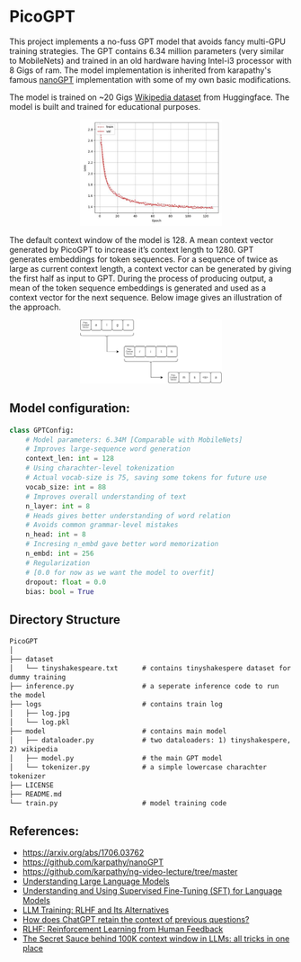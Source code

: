 # PicoGPT
This project implements a no-fuss GPT model that avoids fancy multi-GPU training strategies. The GPT contains 6.34 million parameters (very similar to MobileNets) and trained in an old hardware having Intel-i3 processor with 8 Gigs of ram. The model implementation is inherited from karapathy's famous [nanoGPT](https://github.com/karpathy/nanoGPT) implementation with some of my own basic modifications.

The model is trained on ~20 Gigs [Wikipedia dataset](https://huggingface.co/datasets/wikipedia) from Huggingface. The model is built and trained for educational purposes.

<p align="center">
  <img src="logs/wikidata_ct1280/log.jpg" justify="center" alt="Training graph" width="50%" height="50%"/>
</p>

The default context window of the model is 128. A mean context vector generated by PicoGPT to increase it’s context length to 1280. GPT generates embeddings for token sequences. For a sequence of twice as large as current context length, a context vector can be generated by giving the first half as input to GPT. During the process of producing output, a mean of the token sequence embeddings is generated and used as a context vector for the next sequence. Below image gives an illustration of the approach.

<p align="center">
  <img src="context_len.jpg" justify="center" alt="context length roll" width="50%" height="50%"/>
</p>

## Model configuration:
```python
class GPTConfig:
    # Model parameters: 6.34M [Comparable with MobileNets]
    # Improves large-sequence word generation
    context_len: int = 128
    # Using charachter-level tokenization
    # Actual vocab-size is 75, saving some tokens for future use
    vocab_size: int = 88
    # Improves overall understanding of text
    n_layer: int = 8
    # Heads gives better understanding of word relation
    # Avoids common grammar-level mistakes
    n_head: int = 8
    # Incresing n_embd gave better word memorization
    n_embd: int = 256
    # Regularization
    # [0.0 for now as we want the model to overfit]
    dropout: float = 0.0
    bias: bool = True
```

## Directory Structure
```
PicoGPT
│
├── dataset
│   └── tinyshakespeare.txt      # contains tinyshakespere dataset for dummy training
├── inference.py                 # a seperate inference code to run the model
├── logs                         # contains train log
│   ├── log.jpg
│   └── log.pkl
├── model                        # contains main model
│   ├── dataloader.py            # two dataloaders: 1) tinyshakespere, 2) wikipedia
│   ├── model.py                 # the main GPT model
│   └── tokenizer.py             # a simple lowercase charachter tokenizer
├── LICENSE
├── README.md
└── train.py                     # model training code
```

## References:
* https://arxiv.org/abs/1706.03762
* https://github.com/karpathy/nanoGPT
* https://github.com/karpathy/ng-video-lecture/tree/master
* [Understanding Large Language Models](https://magazine.sebastianraschka.com/p/understanding-large-language-models)
* [Understanding and Using Supervised Fine-Tuning (SFT) for Language Models](https://cameronrwolfe.substack.com/p/understanding-and-using-supervised)
* [LLM Training: RLHF and Its Alternatives](https://magazine.sebastianraschka.com/p/llm-training-rlhf-and-its-alternatives)
* [How does ChatGPT retain the context of previous questions?](https://ai.stackexchange.com/questions/38150/how-does-chatgpt-retain-the-context-of-previous-questions)
* [RLHF: Reinforcement Learning from Human Feedback](https://huyenchip.com/2023/05/02/rlhf.html)
* [The Secret Sauce behind 100K context window in LLMs: all tricks in one place](https://blog.gopenai.com/how-to-speed-up-llms-and-use-100k-context-window-all-tricks-in-one-place-ffd40577b4c)
